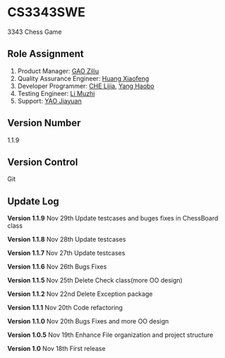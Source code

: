 # CS3343SWE
3343 Chess Game

## Role Assignment
1. Product Manager: [GAO Ziliu](https://github.com/NewReStarter)
2. Quality Assurance Engineer: [Huang Xiaofeng](https://github.com/PaulHuang227)
3. Developer Programmer: [CHE Lijia](https://github.com/CHE-Lijia), [Yang Haobo](https://github.com/Dotafterfootball)
4. Testing Engineer: [Li Muzhi](https://github.com/RaynorLEE)
5. Support: [YAO Jiayuan](https://github.com/QYYXYs)

## Version Number
1.1.9

## Version Control
Git

## Update Log

**Version 1.1.9** Nov 29th
Update testcases and buges fixes in ChessBoard class

**Version 1.1.8** Nov 28th
Update testcases

**Version 1.1.7** Nov 27th
Update testcases

**Version 1.1.6** Nov 26th
Bugs Fixes

**Version 1.1.5** Nov 25th
Delete Check class(more OO design)

**Version 1.1.2** Nov 22nd
Delete Exception package

**Version 1.1.1** Nov 20th
Code refactoring

**Version 1.1.0** Nov 20th
Bugs Fixes and more OO design

**Version 1.0.5** Nov 19th
Enhance File organization and project structure

**Version 1.0** Nov 18th
First release



